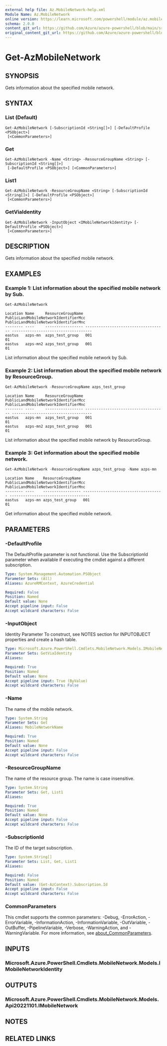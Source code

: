 ```yaml
---
external help file: Az.MobileNetwork-help.xml
Module Name: Az.MobileNetwork
online version: https://learn.microsoft.com/powershell/module/az.mobilenetwork/get-azmobilenetwork
schema: 2.0.0
content_git_url: https://github.com/Azure/azure-powershell/blob/main/src/MobileNetwork/MobileNetwork/help/Get-AzMobileNetwork.md
original_content_git_url: https://github.com/Azure/azure-powershell/blob/main/src/MobileNetwork/MobileNetwork/help/Get-AzMobileNetwork.md
---
```


# Get-AzMobileNetwork

## SYNOPSIS
Gets information about the specified mobile network.

## SYNTAX

### List (Default)
```
Get-AzMobileNetwork [-SubscriptionId <String[]>] [-DefaultProfile <PSObject>]
 [<CommonParameters>]
```

### Get
```
Get-AzMobileNetwork -Name <String> -ResourceGroupName <String> [-SubscriptionId <String[]>]
 [-DefaultProfile <PSObject>] [<CommonParameters>]
```

### List1
```
Get-AzMobileNetwork -ResourceGroupName <String> [-SubscriptionId <String[]>] [-DefaultProfile <PSObject>]
 [<CommonParameters>]
```

### GetViaIdentity
```
Get-AzMobileNetwork -InputObject <IMobileNetworkIdentity> [-DefaultProfile <PSObject>]
 [<CommonParameters>]
```

## DESCRIPTION
Gets information about the specified mobile network.

## EXAMPLES

### Example 1: List information about the specified mobile network by Sub.
```powershell
Get-AzMobileNetwork
```

```output
Location Name     ResourceGroupName PublicLandMobileNetworkIdentifierMcc PublicLandMobileNetworkIdentifierMnc
-------- ----     ----------------- ------------------------------------ ------------------------------------
eastus   azps-mn  azps_test_group   001                                  01
eastus   azps-mn2 azps_test_group   001                                  01
```

List information about the specified mobile network by Sub.

### Example 2: List information about the specified mobile network by ResourceGroup.
```powershell
Get-AzMobileNetwork -ResourceGroupName azps_test_group
```

```output
Location Name     ResourceGroupName PublicLandMobileNetworkIdentifierMcc PublicLandMobileNetworkIdentifierMnc
-------- ----     ----------------- ------------------------------------ ------------------------------------
eastus   azps-mn  azps_test_group   001                                  01
eastus   azps-mn2 azps_test_group   001                                  01
```

List information about the specified mobile network by ResourceGroup.

### Example 3: Get information about the specified mobile network.
```powershell
Get-AzMobileNetwork -ResourceGroupName azps_test_group -Name azps-mn
```

```output
Location Name    ResourceGroupName PublicLandMobileNetworkIdentifierMcc PublicLandMobileNetworkIdentifierMnc
-------- ----    ----------------- ------------------------------------ ------------------------------------
eastus   azps-mn azps_test_group   001                                  01
```

Get information about the specified mobile network.

## PARAMETERS

### -DefaultProfile
The DefaultProfile parameter is not functional.
Use the SubscriptionId parameter when available if executing the cmdlet against a different subscription.

```yaml
Type: System.Management.Automation.PSObject
Parameter Sets: (All)
Aliases: AzureRMContext, AzureCredential

Required: False
Position: Named
Default value: None
Accept pipeline input: False
Accept wildcard characters: False
```

### -InputObject
Identity Parameter
To construct, see NOTES section for INPUTOBJECT properties and create a hash table.

```yaml
Type: Microsoft.Azure.PowerShell.Cmdlets.MobileNetwork.Models.IMobileNetworkIdentity
Parameter Sets: GetViaIdentity
Aliases:

Required: True
Position: Named
Default value: None
Accept pipeline input: True (ByValue)
Accept wildcard characters: False
```

### -Name
The name of the mobile network.

```yaml
Type: System.String
Parameter Sets: Get
Aliases: MobileNetworkName

Required: True
Position: Named
Default value: None
Accept pipeline input: False
Accept wildcard characters: False
```

### -ResourceGroupName
The name of the resource group.
The name is case insensitive.

```yaml
Type: System.String
Parameter Sets: Get, List1
Aliases:

Required: True
Position: Named
Default value: None
Accept pipeline input: False
Accept wildcard characters: False
```

### -SubscriptionId
The ID of the target subscription.

```yaml
Type: System.String[]
Parameter Sets: List, Get, List1
Aliases:

Required: False
Position: Named
Default value: (Get-AzContext).Subscription.Id
Accept pipeline input: False
Accept wildcard characters: False
```

### CommonParameters
This cmdlet supports the common parameters: -Debug, -ErrorAction, -ErrorVariable, -InformationAction, -InformationVariable, -OutVariable, -OutBuffer, -PipelineVariable, -Verbose, -WarningAction, and -WarningVariable. For more information, see [about_CommonParameters](http://go.microsoft.com/fwlink/?LinkID=113216).

## INPUTS

### Microsoft.Azure.PowerShell.Cmdlets.MobileNetwork.Models.IMobileNetworkIdentity

## OUTPUTS

### Microsoft.Azure.PowerShell.Cmdlets.MobileNetwork.Models.Api20221101.IMobileNetwork

## NOTES

## RELATED LINKS
